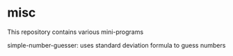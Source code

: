 # misc
This repository contains various mini-programs

simple-number-guesser:
uses standard deviation formula to guess numbers
